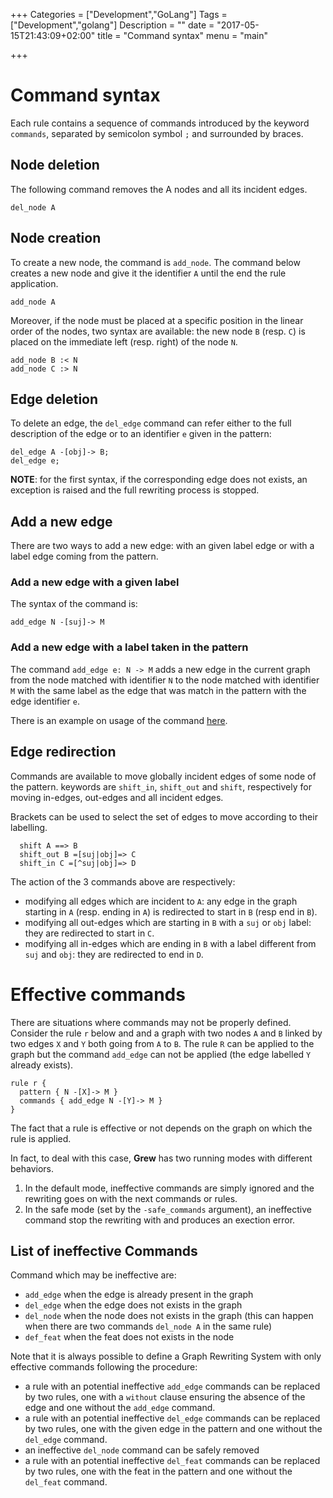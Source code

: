 +++
Categories = ["Development","GoLang"]
Tags = ["Development","golang"]
Description = ""
date = "2017-05-15T21:43:09+02:00"
title = "Command syntax"
menu = "main"

+++

# Command syntax
Each rule contains a sequence of commands introduced by the keyword `commands`, separated by semicolon symbol `;` and surrounded by braces.

## Node deletion
The following command removes the A nodes and all its incident edges.
~~~grew
del_node A
~~~

## Node creation
To create a new node, the command is `add_node`.
The command below creates a new node and give it the identifier `A` until the end the rule application.

~~~grew
add_node A
~~~

Moreover, if the node must be placed at a specific position in the linear order of the nodes,  two syntax are available: the new node `B` (resp. `C`) is placed on the immediate left (resp. right) of the node `N`.
~~~grew
add_node B :< N
add_node C :> N
~~~

## Edge deletion
To delete an edge, the `del_edge` command can refer either to the full description of the edge or to an identifier `e` given in the pattern:

~~~grew
del_edge A -[obj]-> B;
del_edge e;
~~~

**NOTE**: for the first syntax, if the corresponding edge does not exists, an exception is raised and the full rewriting process is stopped.

## Add a new edge
There are two ways to add a new edge: with an given label edge or with a label edge coming from the pattern.

### Add a new edge with a given label
The syntax of the command is:
~~~grew
add_edge N -[suj]-> M
~~~

### Add a new edge with a label taken in the pattern
The command `add_edge e: N -> M` adds a new edge in the current graph from the node matched with identifier `N` to the node matched with identifier `M` with the same label as the edge that was match in the pattern with the edge identifier `e`.

There is an example on usage of the command [here](../complex_edges#reverse-an-edge).

## Edge redirection
Commands are available to move globally incident edges of some node of the pattern.
keywords are `shift_in`, `shift_out` and `shift`, respectively for moving in-edges, out-edges and all incident edges.

Brackets can be used to select the set of edges to move according to their labelling.

~~~grew
  shift A ==> B
  shift_out B =[suj|obj]=> C
  shift_in C =[^suj|obj]=> D
~~~

The action of the 3 commands above are respectively:

  * modifying all edges which are incident to `A`: any edge in the graph starting in `A` (resp. ending in `A`) is redirected to start in `B` (resp end in `B`).
  * modifying all out-edges which are starting in `B` with a `suj` or `obj` label: they are redirected to start in `C`.
  * modifying all in-edges which are ending in `B` with a label different from `suj` and `obj`: they are redirected to end in `D`.

# Effective commands
There are situations where commands may not be properly defined.
Consider the rule `r` below and and a graph with two nodes `A` and `B` linked by two edges `X` and `Y` both going from `A` to `B`.
The rule `R` can be applied to the graph but the command `add_edge` can not be applied (the edge labelled `Y` already exists).

```grew
rule r {
  pattern { N -[X]-> M }
  commands { add_edge N -[Y]-> M }
}
```

The fact that a rule is effective or not depends on the graph on which the rule is applied.


In fact, to deal with this case, **Grew** has two running modes with different behaviors.

 1. In the default mode, ineffective commands are simply ignored and the rewriting goes on with the next commands or rules.
 1. In the safe mode (set by the `-safe_commands` argument), an ineffective command stop the rewriting with and produces an exection error.

## List of ineffective Commands
Command which may be ineffective are:

 * `add_edge` when the edge is already present in the graph
 * `del_edge` when the edge does not exists in the graph
 * `del_node` when the node does not exists in the graph (this can happen when there are two commands `del_node A` in the same rule)
 * `def_feat` when the feat does not exists in the node

Note that it is always possible to define a Graph Rewriting System with only effective commands following the procedure:

 * a rule with an potential ineffective `add_edge` commands can be replaced by two rules, one with a `without` clause ensuring the absence of the edge and one without the `add_edge` command.
 * a rule with an potential ineffective `del_edge` commands can be replaced by two rules, one with the given edge in the pattern and one without the `del_edge` command.
 * an ineffective `del_node` command can be safely removed
 * a rule with an potential ineffective `del_feat` commands can be replaced by two rules, one with the feat in the pattern and one without the `del_feat` command.


